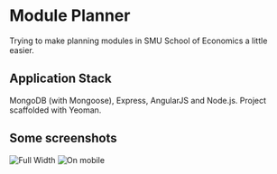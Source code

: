 # Module Planner

Trying to make planning modules in SMU School of Economics a little easier.


## Application Stack
MongoDB (with Mongoose), Express, AngularJS and Node.js. Project scaffolded with Yeoman. 

## Some screenshots

![Full Width](https://dl.dropboxusercontent.com/u/18536100/Screenshots/planner-1.png)
![On mobile](https://dl.dropboxusercontent.com/u/18536100/Screenshots/planner-2.png)